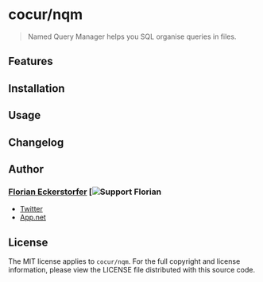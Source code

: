 cocur/nqm
=========

> Named Query Manager helps you SQL organise queries in files.


Features
--------


Installation
------------


Usage
-----


Changelog
---------


Author
------

### [Florian Eckerstorfer](http://florian.ec) [![Support Florian](http://img.shields.io/gittip/florianeckerstorfer.svg)

- [Twitter](http://twitter.com/Florian_)
- [App.net](http://app.net/florian)


License
-------

The MIT license applies to `cocur/nqm`. For the full copyright and license information, please view the LICENSE file distributed with this source code.
